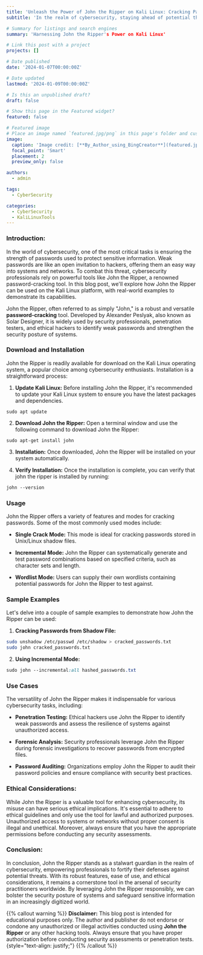 ```yaml
---
title: 'Unleash the Power of John the Ripper on Kali Linux: Cracking Passwords Made Easy'
subtitle: 'In the realm of cybersecurity, staying ahead of potential threats is paramount. As technology advances, so do the techniques used by hackers to breach security measures. In this digital age, having robust tools at your disposal is crucial for safeguarding sensitive information. One such tool that has garnered widespread acclaim in the cybersecurity community is John the Ripper.'

# Summary for listings and search engines
summary: 'Harnessing John the Ripper's Power on Kali Linux'

# Link this post with a project
projects: []

# Date published
date: '2024-01-07T00:00:00Z'

# Date updated
lastmod: '2024-01-09T00:00:00Z'

# Is this an unpublished draft?
draft: false

# Show this page in the Featured widget?
featured: false

# Featured image
# Place an image named `featured.jpg/png` in this page's folder and customize its options here.
image:
  caption: 'Image credit: [**By_Author_using_BingCreator**](featured.jpg)'
  focal_point: 'Smart'
  placement: 2
  preview_only: false

authors:
  - admin

tags:
  - CyberSecurity

categories:
  - CyberSecurity
  - KaliLinuxTools
---
```



### Introduction:

In the world of cybersecurity, one of the most critical tasks is ensuring the strength of passwords used to protect sensitive information. Weak passwords are like an open invitation to hackers, offering them an easy way into systems and networks. To combat this threat, cybersecurity professionals rely on powerful tools like John the Ripper, a renowned password-cracking tool. In this blog post, we'll explore how John the Ripper can be used on the Kali Linux platform, with real-world examples to demonstrate its capabilities.

John the Ripper, often referred to as simply "John," is a robust and versatile **password-cracking** tool. Developed by Alexander Peslyak, also known as Solar Designer, it is widely used by security professionals, penetration testers, and ethical hackers to identify weak passwords and strengthen the security posture of systems.

### Download and Installation 

John the Ripper is readily available for download on the Kali Linux operating system, a popular choice among cybersecurity enthusiasts. Installation is a straightforward process:

1) **Update Kali Linux:** Before installing John the Ripper, it's recommended to update your Kali Linux system to ensure you have the latest packages and dependencies.

```shell
sudo apt update
```

2) **Download John the Ripper:** Open a terminal window and use the following command to download John the Ripper:

```
sudo apt-get install john
```

3) **Installation:** Once downloaded, John the Ripper will be installed on your system automatically.


4) **Verify Installation:** Once the installation is complete, you can verify that john the ripper is installed by running:

```css
john --version
```


### Usage

John the Ripper offers a variety of features and modes for cracking passwords. Some of the most commonly used modes include:

- **Single Crack Mode:** This mode is ideal for cracking passwords stored in Unix/Linux shadow files.

- **Incremental Mode:** John the Ripper can systematically generate and test password combinations based on specified criteria, such as character sets and length.

- **Wordlist Mode:** Users can supply their own wordlists containing potential passwords for John the Ripper to test against.

### Sample Examples

Let's delve into a couple of sample examples to demonstrate how John the Ripper can be used:

1) **Cracking Passwords from Shadow File:**

```bash
sudo unshadow /etc/passwd /etc/shadow > cracked_passwords.txt
sudo john cracked_passwords.txt
```

2) **Using Incremental Mode:**

```css
sudo john --incremental:all hashed_passwords.txt
```

### Use Cases

The versatility of John the Ripper makes it indispensable for various cybersecurity tasks, including:

- **Penetration Testing:** Ethical hackers use John the Ripper to identify weak passwords and assess the resilience of systems against unauthorized access.

- **Forensic Analysis:** Security professionals leverage John the Ripper during forensic investigations to recover passwords from encrypted files.

- **Password Auditing:** Organizations employ John the Ripper to audit their password policies and ensure compliance with security best practices.

### Ethical Considerations:

While John the Ripper is a valuable tool for enhancing cybersecurity, its misuse can have serious ethical implications. It's essential to adhere to ethical guidelines and only use the tool for lawful and authorized purposes. Unauthorized access to systems or networks without proper consent is illegal and unethical. Moreover, always ensure that you have the appropriate permissions before conducting any security assessments.


### Conclusion:

In conclusion, John the Ripper stands as a stalwart guardian in the realm of cybersecurity, empowering professionals to fortify their defenses against potential threats. With its robust features, ease of use, and ethical considerations, it remains a cornerstone tool in the arsenal of security practitioners worldwide. By leveraging John the Ripper responsibly, we can bolster the security posture of systems and safeguard sensitive information in an increasingly digitized world.


{{% callout warning %}}
**Disclaimer:**
This blog post is intended for educational purposes only. The author and publisher do not endorse or condone any unauthorized or illegal activities conducted using **John the Ripper** or any other hacking tools. Always ensure that you have proper authorization before conducting security assessments or penetration tests.
{style="text-align: justify;"}
{{% /callout %}}